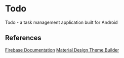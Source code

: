# Todo
Todo - a task management application built for Android

## References
[Firebase Documentation](https://firebase.google.com/docs/android/setup)
[Material Design Theme Builder](https://m3.material.io/theme-builder)
